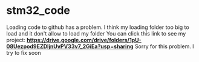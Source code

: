 # stm32_code
Loading code to github has a problem. I think my loading folder too big to load and it don't allow to load my folder
You can click this link to see my project: **https://drive.google.com/drive/folders/1pU-08Uezpod9EZDljnUvPV33v7_2GiEa?usp=sharing**
Sorry for this problem. I try to fix soon
